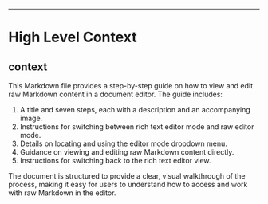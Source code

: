 

  ---
# High Level Context
## context
This Markdown file provides a step-by-step guide on how to view and edit raw Markdown content in a document editor. The guide includes:

1. A title and seven steps, each with a description and an accompanying image.
2. Instructions for switching between rich text editor mode and raw editor mode.
3. Details on locating and using the editor mode dropdown menu.
4. Guidance on viewing and editing raw Markdown content directly.
5. Instructions for switching back to the rich text editor view.

The document is structured to provide a clear, visual walkthrough of the process, making it easy for users to understand how to access and work with raw Markdown in the editor.

  